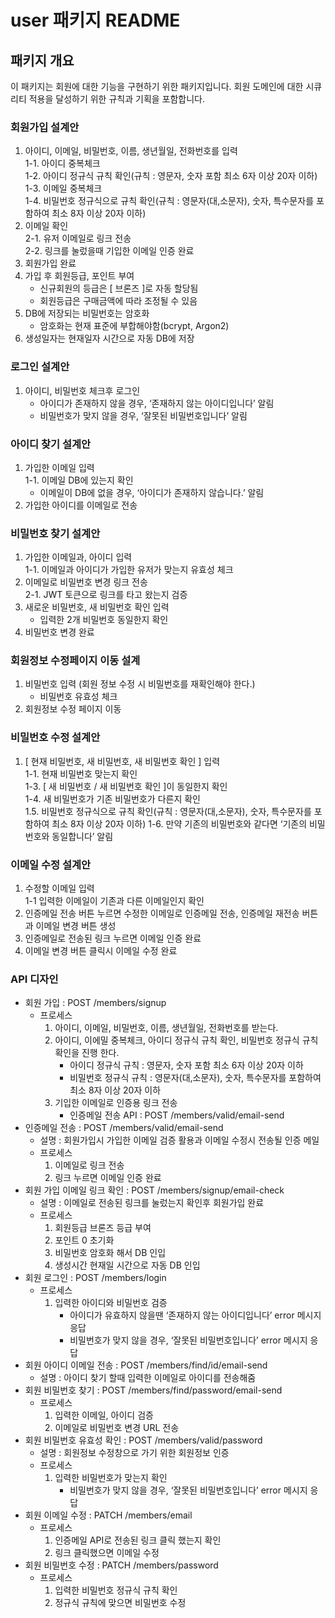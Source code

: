 # user 패키지 README

## 패키지 개요
이 패키지는 회원에 대한 기능을 구현하기 위한 패키지입니다. 회원 도메인에 대한 시큐리티 적용을 달성하기 위한 규칙과 기획을 포함합니다.

### 회원가입 설계안
1.  아이디, 이메일, 비밀번호, 이름, 생년월일, 전화번호를 입력  
1-1. 아이디 중복체크  
1-2. 아이디 정규식 규칙 확인(규칙 : 영문자, 숫자 포함 최소 6자 이상 20자 이하)  
1-3. 이메일 중복체크  
1-4. 비밀번호 정규식으로 규칙 확인(규칙 : 영문자(대,소문자), 숫자, 특수문자를 포함하여 최소 8자 이상 20자 이하)  
2. 이메일 확인  
2-1. 유저 이메일로 링크 전송  
2-2. 링크를 눌렀을때 기입한 이메일 인증 완료
3. 회원가입 완료
4. 가입 후 회원등급, 포인트 부여
   - 신규회원의 등급은 [ 브론즈 ]로 자동 할당됨
   - 회원등급은 구매금액에 따라 조정될 수 있음
5. DB에 저장되는 비밀번호는 암호화
   - 암호화는 현재 표준에 부합해야함(bcrypt, Argon2)
6. 생성일자는 현재일자 시간으로 자동 DB에 저장 

### 로그인 설계안
1. 아이디, 비밀번호 체크후 로그인
    - 아이디가 존재하지 않을 경우, ‘존재하지 않는 아이디입니다’ 알림
    - 비밀번호가 맞지 않을 경우, ‘잘못된 비밀번호입니다’ 알림

### 아이디 찾기 설계안
1. 가입한 이메일 입력  
1-1. 이메일 DB에 있는지 확인
    - 이메일이 DB에 없을 경우, ‘아이디가 존재하지 않습니다.’ 알림
2. 가입한 아이디를 이메일로 전송

### 비밀번호 찾기 설계안
1. 가입한 이메일과, 아이디 입력  
1-1. 이메일과 아이디가 가입한 유저가 맞는지 유효성 체크
2. 이메일로 비밀번호 변경 링크 전송  
2-1. JWT 토큰으로 링크를 타고 왔는지 검증
3. 새로운 비밀번호, 새 비밀번호 확인 입력
    - 입력한 2개 비밀번호 동일한지 확인
4. 비밀번호 변경 완료

### 회원정보 수정페이지 이동 설계
1. 비밀번호 입력 (회원 정보 수정 시 비밀번호를 재확인해야 한다.)
   - 비밀번호 유효성 체크
2. 회원정보 수정 페이지 이동

### 비밀번호 수정 설계안
1. [ 현재 비밀번호, 새 비밀번호, 새 비밀번호 확인 ] 입력  
1-1. 현재 비밀번호 맞는지 확인  
1-3. [ 새 비밀번호 / 새 비밀번호 확인 ]이 동일한지 확인  
1-4. 새 비밀번호가 기존 비밀번호가 다른지 확인  
1.5. 비밀번호 정규식으로 규칙 확인(규칙 : 영문자(대,소문자), 숫자, 특수문자를 포함하여 최소 8자 이상 20자 이하)
1-6. 만약 기존의 비밀번호와 같다면 ‘기존의 비밀번호와 동일합니다’ 알림

### 이메일 수정 설계안
1. 수정할 이메일 입력  
   1-1 입력한 이메일이 기존과 다른 이메일인지 확인
2. 인증메일 전송 버튼 누르면 수정한 이메일로 인증메일 전송, 인증메일 재전송 버튼과 이메일 변경 버튼 생성
3. 인증메일로 전송된 링크 누르면 이메일 인증 완료
4. 이메일 변경 버튼 클릭시 이메일 수정 완료

### API 디자인
- 회원 가입 : POST /members/signup
  - 프로세스
    1. 아이디, 이메일, 비밀번호, 이름, 생년월일, 전화번호를 받는다.
    2. 아이디, 이에밀 중복체크, 아이디 정규식 규칙 확인, 비밀번호 정규식 규칙 확인을 진행 한다.
       - 아이디 정규식 규칙 : 영문자, 숫자 포함 최소 6자 이상 20자 이하
       - 비밀번호 정규식 규칙 : 영문자(대,소문자), 숫자, 특수문자를 포함하여 최소 8자 이상 20자 이하 
    3. 기입한 이메일로 인증용 링크 전송
       - 인증메일 전송 API : POST /members/valid/email-send
- 인증메일 전송 : POST /members/valid/email-send
    - 설명 : 회원가입시 가입한 이메일 검증 활용과 이메일 수정시 전송될 인증 메일
    - 프로세스
      1. 이메일로 링크 전송 
      2. 링크 누르면 이메일 인증 완료
- 회원 가입 이메일 링크 확인 : POST /members/signup/email-check
  - 설명 : 이메일로 전송된 링크를 눌렀는지 확인후 회원가입 완료
  - 프로세스
    1. 회원등급 브론즈 등급 부여
    2. 포인트 0 초기화
    3. 비밀번호 암호화 해서 DB 인입
    4. 생성시간 현재일 시간으로 자동 DB 인입
- 회원 로그인 : POST /members/login
  - 프로세스
    1. 입력한 아이디와 비밀번호 검증
       - 아이디가 유효하지 않을땐 ‘존재하지 않는 아이디입니다’ error 메시지 응답
       - 비밀번호가 맞지 않을 경우, ‘잘못된 비밀번호입니다’ error 메시지 응답
- 회원 아이디 이메일 전송 : POST /members/find/id/email-send
  - 설명 : 아이디 찾기 할때 입력한 이메일로 아이디를 전송해줌
- 회원 비밀번호 찾기 : POST /members/find/password/email-send
  - 프로세스
    1. 입력한 이메일, 아이디 검증
    2. 이메일로 비밀번호 변경 URL 전송
- 회원 비밀번호 유효성 확인 : POST /members/valid/password
  - 설명 : 회원정보 수정창으로 가기 위한 회원정보 인증
  - 프로세스
    1. 입력한 비밀번호가 맞는지 확인
        - 비밀번호가 맞지 않을 경우, ‘잘못된 비밀번호입니다’ error 메시지 응답
- 회원 이메일 수정 : PATCH /members/email
  - 프로세스
    1. 인증메일 API로 전송된 링크 클릭 했는지 확인
    2. 링크 클릭했으면 이메일 수정
- 회원 비밀번호 수정 : PATCH /members/password
  - 프로세스
    1. 입력한 비밀번호 정규식 규칙 확인
    2. 정규식 규칙에 맞으면 비밀번호 수정